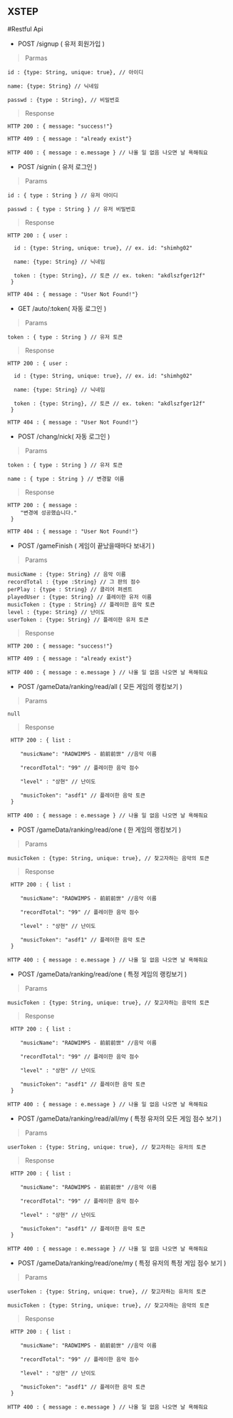 ## XSTEP

#Restful Api

* POST /signup ( 유저 회원가입 )

> Parmas

    id : {type: String, unique: true}, // 아이디

    name: {type: String} // 닉네임
    
    passwd : {type : String}, // 비밀번호

> Response

    HTTP 200 : { message: "success!"}

    HTTP 409 : { message : "already exist"}

    HTTP 400 : { message : e.message } // 나올 일 없음 나오면 날 욕해줘요
    
    

* POST /signin ( 유저 로그인 )

> Params

    id : { type : String } // 유저 아이디

    passwd : { type : String } // 유저 비밀번호

> Response

    HTTP 200 : { user :
    
      id : {type: String, unique: true}, // ex. id: "shimhg02" 

      name: {type: String} // 닉네임
      
      token : {type: String}, // 토큰 // ex. token: "akdlszfger12f"
     } 

    HTTP 404 : { message : "User Not Found!"}




* GET /auto/:token( 자동 로그인 )

> Params

    token : { type : String } // 유저 토큰

> Response

    HTTP 200 : { user :
    
      id : {type: String, unique: true}, // ex. id: "shimhg02" 

      name: {type: String} // 닉네임
      
      token : {type: String}, // 토큰 // ex. token: "akdlszfger12f"
     } 

    HTTP 404 : { message : "User Not Found!"}





* POST /chang/nick( 자동 로그인 )

> Params

    token : { type : String } // 유저 토큰

    name : { type : String } // 변경할 이름

> Response

    HTTP 200 : { message :
        "변경에 성공했습니다."
     } 

    HTTP 404 : { message : "User Not Found!"}





* POST /gameFinish ( 게임이 끝났을때마다 보내기 )

> Params

    musicName : {type: String} // 음악 이름
    recordTotal : {type :String} // 그 판의 점수
    perPlay : {type : String} // 클리어 퍼센트
    playedUser : {type: String} // 플레이한 유저 이름
    musicToken : {type : String} // 플레이한 음악 토큰
    level : {type: String} // 난이도
    userToken : {type: String} // 플레이한 유저 토큰

> Response

    HTTP 200 : { message: "success!"}

    HTTP 409 : { message : "already exist"}

    HTTP 400 : { message : e.message } // 나올 일 없음 나오면 날 욕해줘요




* POST /gameData/ranking/read/all ( 모든 게임의 랭킹보기 )

> Params
 
    null
    
> Response

     HTTP 200 : { list :
    
        "musicName": "RADWIMPS - 前前前世" //음악 이름

        "recordTotal": "99" // 플레이한 음악 점수

        "level" : "상현" // 난이도
        
        "musicToken": "asdf1" // 플레이한 음악 토큰
     } 

    HTTP 400 : { message : e.message } // 나올 일 없음 나오면 날 욕해줘요
    
    
    

* POST /gameData/ranking/read/one ( 한 게임의 랭킹보기 )

> Params
    
    musicToken : {type: String, unique: true}, // 찾고자하는 음악의 토큰

> Response

     HTTP 200 : { list :
    
        "musicName": "RADWIMPS - 前前前世" //음악 이름

        "recordTotal": "99" // 플레이한 음악 점수

        "level" : "상현" // 난이도
        
        "musicToken": "asdf1" // 플레이한 음악 토큰
     } 

    HTTP 400 : { message : e.message } // 나올 일 없음 나오면 날 욕해줘요




* POST /gameData/ranking/read/one ( 특정 게임의 랭킹보기 )

> Params
    
    musicToken : {type: String, unique: true}, // 찾고자하는 음악의 토큰

> Response

     HTTP 200 : { list :
    
        "musicName": "RADWIMPS - 前前前世" //음악 이름

        "recordTotal": "99" // 플레이한 음악 점수

        "level" : "상현" // 난이도
        
        "musicToken": "asdf1" // 플레이한 음악 토큰
     } 

    HTTP 400 : { message : e.message } // 나올 일 없음 나오면 날 욕해줘요



* POST /gameData/ranking/read/all/my ( 특정 유저의 모든 게임 점수 보기 )

> Params
    
    userToken : {type: String, unique: true}, // 찾고자하는 유저의 토큰

> Response

     HTTP 200 : { list :
    
        "musicName": "RADWIMPS - 前前前世" //음악 이름

        "recordTotal": "99" // 플레이한 음악 점수

        "level" : "상현" // 난이도
        
        "musicToken": "asdf1" // 플레이한 음악 토큰
     } 

    HTTP 400 : { message : e.message } // 나올 일 없음 나오면 날 욕해줘요




* POST /gameData/ranking/read/one/my ( 특정 유저의 특정 게임 점수 보기 )

> Params
    
    userToken : {type: String, unique: true}, // 찾고자하는 유저의 토큰

    musicToken : {type: String, unique: true}, // 찾고자하는 음악의 토큰

> Response

     HTTP 200 : { list :
    
        "musicName": "RADWIMPS - 前前前世" //음악 이름

        "recordTotal": "99" // 플레이한 음악 점수

        "level" : "상현" // 난이도
        
        "musicToken": "asdf1" // 플레이한 음악 토큰
     } 

    HTTP 400 : { message : e.message } // 나올 일 없음 나오면 날 욕해줘요




